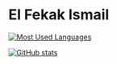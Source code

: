 # El Fekak Ismail
[![Most Used Languages](https://github-readme-stats.vercel.app/api/top-langs?username=elf-is&show_icons=true&theme=transparent&count_private=true)](https://github.com/anuraghazra/github-readme-stats)

[![GitHub stats](https://github-readme-stats.vercel.app/api?username=elf-is&show_icons=true&theme=transparent&count_private=true)](https://github.com/anuraghazra/github-readme-stats)

